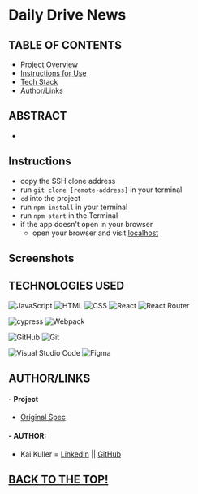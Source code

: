 # Daily Drive News

## TABLE OF CONTENTS

- [Project Overview](#project-overview)
- [Instructions for Use](#instructions)
- [Tech Stack](#technologies-used)
- [Author/Links](#authorlinks)

## ABSTRACT 

-  

## Instructions
- copy the SSH clone address
- run ```git clone [remote-address]``` in your terminal
- ```cd``` into the project
- run ```npm install``` in your terminal
- run ```npm start``` in the Terminal 
- if the app doesn't open in your browser
  - open your browser and visit [localhost](http://localhost:3000) 


## Screenshots


## TECHNOLOGIES USED 

![JavaScript](https://img.shields.io/badge/JavaScript-F7DF1E?style=for-the-badge&logo=javascript&logoColor=black)
![HTML](https://img.shields.io/badge/HTML5-E34F26?style=for-the-badge&logo=html5&logoColor=white)
![CSS](https://img.shields.io/badge/CSS3-1572B6?style=for-the-badge&logo=css3&logoColor=white)
![React](https://img.shields.io/badge/react-%2320232a.svg?style=for-the-badge&logo=react&logoColor=%2361DAFB)
![React Router](https://img.shields.io/badge/React_Router-CA4245?style=for-the-badge&logo=react-router&logoColor=white)

![cypress](https://img.shields.io/badge/-cypress-%23E5E5E5?style=for-the-badge&logo=cypress&logoColor=058a5e)
![Webpack](https://img.shields.io/badge/Webpack-8DD6F9?style=for-the-badge&logo=Webpack&logoColor=white)

![GitHub](https://img.shields.io/badge/github-%23121011.svg?style=for-the-badge&logo=github&logoColor=white)
![Git](https://img.shields.io/badge/git-%23F05033.svg?style=for-the-badge&logo=git&logoColor=white)

![Visual Studio Code](https://img.shields.io/badge/Visual%20Studio%20Code-0078d7.svg?style=for-the-badge&logo=visual-studio-code&logoColor=white)
![Figma](https://img.shields.io/badge/figma-%23F24E1E.svg?style=for-the-badge&logo=figma&logoColor=white)


## AUTHOR/LINKS

#### - Project
- [Original Spec](https://mod4.turing.edu/projects/take_home/take_home_fe)

#### - AUTHOR:
- Kai Kuller = [LinkedIn](www.linkedin.com/in/kai-kuller) || [GitHub](https://github.com/kavakai)

## [BACK TO THE TOP!](#ryan-adams-albums)
